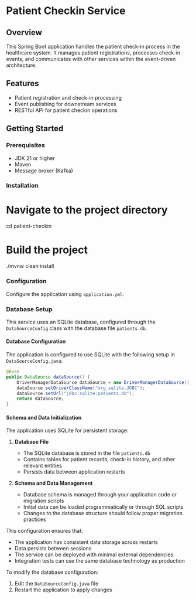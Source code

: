 # Patient Checkin Service

## Overview
This Spring Boot application handles the patient check-in process in the healthcare system. It manages patient registrations, processes check-in events, and communicates with other services within the event-driven architecture.

## Features
- Patient registration and check-in processing
- Event publishing for downstream services
- RESTful API for patient checkin operations

## Getting Started

### Prerequisites
- JDK 21 or higher
- Maven 
- Message broker (Kafka)

### Installation

# Navigate to the project directory
cd patient-checkin

# Build the project
./mvnw clean install

### Configuration
Configure the application using `application.yml`:

### Database Setup
This service uses an SQLite database, configured through the `DataSourceConfig` class with the database file `patients.db`.

#### Database Configuration
The application is configured to use SQLite with the following setup in `DataSourceConfig.java`:

```java
@Bean
public DataSource dataSource() {
    DriverManagerDataSource dataSource = new DriverManagerDataSource();
    dataSource.setDriverClassName("org.sqlite.JDBC");
    dataSource.setUrl("jdbc:sqlite:patients.db");
    return dataSource;
}
```


#### Schema and Data Initialization
The application uses SQLite for persistent storage:

1. **Database File**
   - The SQLite database is stored in the file `patients.db`
   - Contains tables for patient records, check-in history, and other relevant entities
   - Persists data between application restarts

2. **Schema and Data Management**
   - Database schema is managed through your application code or migration scripts
   - Initial data can be loaded programmatically or through SQL scripts
   - Changes to the database structure should follow proper migration practices

This configuration ensures that:
- The application has consistent data storage across restarts
- Data persists between sessions
- The service can be deployed with minimal external dependencies
- Integration tests can use the same database technology as production

To modify the database configuration:
1. Edit the `DataSourceConfig.java` file
2. Restart the application to apply changes